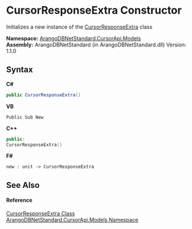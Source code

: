 # CursorResponseExtra Constructor 
 

Initializes a new instance of the <a href="5be0fc71-f618-c973-dd17-6b49de368007">CursorResponseExtra</a> class

**Namespace:**&nbsp;<a href="35799343-7a53-6c3b-95d1-21ff990d1b8b">ArangoDBNetStandard.CursorApi.Models</a><br />**Assembly:**&nbsp;ArangoDBNetStandard (in ArangoDBNetStandard.dll) Version: 1.1.0

## Syntax

**C#**<br />
``` C#
public CursorResponseExtra()
```

**VB**<br />
``` VB
Public Sub New
```

**C++**<br />
``` C++
public:
CursorResponseExtra()
```

**F#**<br />
``` F#
new : unit -> CursorResponseExtra
```


## See Also


#### Reference
<a href="5be0fc71-f618-c973-dd17-6b49de368007">CursorResponseExtra Class</a><br /><a href="35799343-7a53-6c3b-95d1-21ff990d1b8b">ArangoDBNetStandard.CursorApi.Models Namespace</a><br />